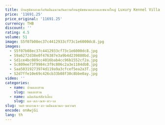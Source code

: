 ```yaml
---
title: บ้านสุนัขกลางแจ้งกันฝนฉนวนกันความร้อนสุนัขขนาดกลางและขนาดใหญ่ Luxury Kennel Villa ฤดูหนาว WARM King ขนาดกลางแจ้งกรงสุนัข
price: '11691.25'
price_original: '11691.25'
currency: THB
discount: ''
rating: 4.5
volume: 51
image: S5f07b08ec37c4412933cf73c1e6000dc8.jpg
images:
  - S5f07b08ec37c4412933cf73c1e6000dc8.jpg
  - S9a6272d38e0f476387e3a9b4d239880bd.jpg
  - Sd1ce4bc089cc4016bab4cc96b1552cf2a.jpg
  - Sc809ee73f9984c3f9c806c2a3e1184dbB.jpg
  - Saa50319273974d119a9a3cfcef5ea2a3T.jpg
  - S2d7ffe10e69c426cb33b08f30c8bbe0ay.jpg
video: ''
categories:
  - name: บ้านและสวน
    slug: านและสวน
  - name: ผลิตภัณฑ์สัตว์เลี้ยง
    slug: ผล-ตภ-ณฑ-ตว-เล
slug: านส-ขกลางแจ-งก-นฝนฉนวนก-นความร
encode: onAwjGi
lang: th
---
```

  
